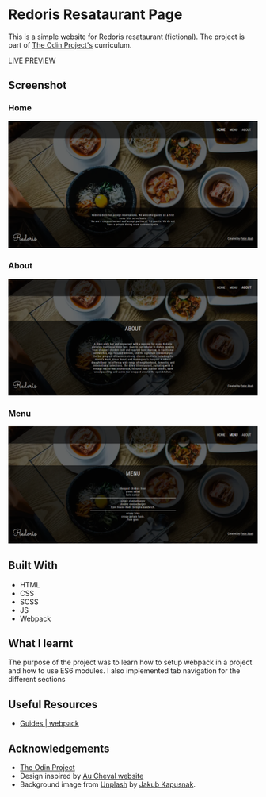 # Redoris Resataurant Page
This is a simple website for Redoris resataurant (fictional). The project is part of [The Odin Project's](https://www.theodinproject.com/paths/full-stack-ruby-on-rails/courses/javascript/lessons/restaurant-page) curriculum.

[LIVE PREVIEW](https://peter-abah.github.io/redoris-restaurant)

## Screenshot
### Home
![Home Page](home.png "Optional title")

### About
![About Page](about.png "Optional title")

### Menu
![Menu Page](menu.png "Optional title")

## Built With
- HTML
- CSS
- SCSS
- JS
- Webpack

## What I learnt
The purpose of the project was to learn how to setup webpack in a project and how to use ES6 modules.
I also implemented tab navigation for the different sections

## Useful Resources
- [Guides | webpack](https://webpack.js.org/guides/)

## Acknowledgements
- [The Odin Project](https://theodinproject.com)
- Design inspired by [Au Cheval website](http://auchevaldiner.com/chicago/)
- Background image from [Unplash](https://unsplash.com) by [
Jakub Kapusnak](https://unsplash.com/@foodiesfeed).